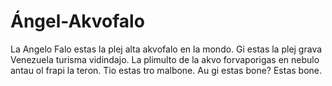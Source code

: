# Ángel-Akvofalo

La Angelo Falo estas la plej alta akvofalo en la mondo. Gi estas la plej grava
Venezuela turisma vidindajo. La plimulto de la akvo forvaporigas en nebulo antau
ol frapi la teron. Tio estas tro malbone. Au gi estas bone? Estas bone.
